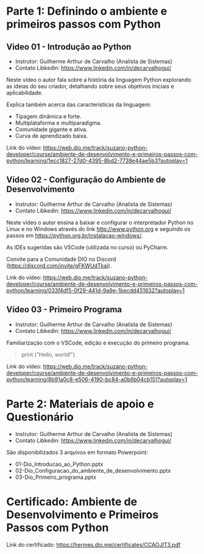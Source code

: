 # Parte 1: Definindo o ambiente e primeiros passos com Python

## Video 01 - Introdução ao Python

- Instrutor: Guilherme Arthur de Carvalho (Analista de Sistemas)
- Contato Libkedin: https://www.linkedin.com/in/decarvalhogui/

Neste vídeo o autor fala sobre a história da linguagem Python explorando as ideias do seu criador, detalhando sobre seus objetivos iniciais e aplicabilidade.

Explica também acerca das características da linguagem:

- Tipagem dinâmica e forte.
- Multiplataforma e multiparadigma.
- Comunidade gigante e ativa.
- Curva de aprendizado baixa.


Link do vídeo: https://web.dio.me/track/suzano-python-developer/course/ambiente-de-desenvolvimento-e-primeiros-passos-com-python/learning/1ecc1827-27d0-4395-8bd2-7738e44ae5b3?autoplay=1

## Vídeo 02 - Configuração do Ambiente de Desenvolvimento

- Instrutor: Guilherme Arthur de Carvalho (Analista de Sistemas)
- Contato Libkedin: https://www.linkedin.com/in/decarvalhogui/

Neste vídeo o autor ensina a baixar e configurar o interpretador Python no Linux e no Windows através do link http://www.python.org e seguindo os passos em https://python.org.br/instalacao-windows/. 

As IDEs sugeridas são VSCode (utilizada no curso) ou PyCharm.

Convite para a Comunidade DIO no Discord (https://discord.com/invite/gFKWUdTkaj).

Link do vídeo: https://web.dio.me/track/suzano-python-developer/course/ambiente-de-desenvolvimento-e-primeiros-passos-com-python/learning/033f4df5-0f29-441d-9a9e-1becdd451832?autoplay=1

## Vídeo 03 - Primeiro Programa

- Instrutor: Guilherme Arthur de Carvalho (Analista de Sistemas)
- Contato Libkedin: https://www.linkedin.com/in/decarvalhogui/

Familiarização com o VSCode, edição e execução do primeiro programa.

> print ("Hello, world!")

Link do vídeo: https://web.dio.me/track/suzano-python-developer/course/ambiente-de-desenvolvimento-e-primeiros-passos-com-python/learning/8b91a0c8-e506-4190-bc84-a0b6b04cb151?autoplay=1

# Parte 2: Materiais de apoio e Questionário

- Instrutor: Guilherme Arthur de Carvalho (Analista de Sistemas)
- Contato Libkedin: https://www.linkedin.com/in/decarvalhogui/

São disponibilizados 3 arquivos em formato Powerpoint:

- 01-Dio_Introducao_ao_Python.pptx
- 02-Dio_Configuracao_do_ambiente_de_desenvolvimento.pptx
- 03-Dio_Primeiro_programa.pptx

# Certificado: Ambiente de Desenvolvimento e Primeiros Passos com Python

Link do certificado: https://hermes.dio.me/certificates/CCAOJIT3.pdf
